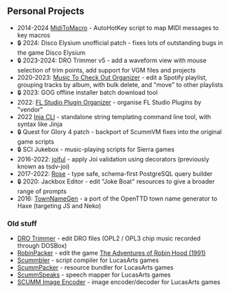 ## Personal Projects

- 2014-2024 [MidiToMacro](https://github.com/laurence-myers/midi-to-macro) - AutoHotKey script to map MIDI messages to key macros
- 🔒 2024: Disco Elysium unofficial patch - fixes lots of outstanding bugs in the game Disco Elysium
- 🔒 2023-2024: DRO Trimmer v5 - add a waveform view with mouse selection of trim points, add support for VGM files and projects
- 2020-2023: [Music To Check Out Organizer](https://laurence-myers.gitlab.io/music-tco/) - edit a Spotify playlist, grouping tracks by album, with bulk delete, and "move" to other playlists
- 🔒 2023: GOG offline installer batch download tool
- 2022: [FL Studio Plugin Organizer](https://github.com/laurence-myers/flspo) - organise FL Studio Plugins by "vendor"
- 2022 [Inja CLI](https://github.com/laurence-myers/inja-cli) - standalone string templating command line tool, with syntax like Jinja
- 🔒 Quest for Glory 4 patch - backport of ScummVM fixes into the original game scripts
- 🔒 SCI Jukebox - music-playing scripts for Sierra games
- 2016-2022: [joiful](https://github.com/joiful-ts/joiful) - apply Joi validation using decorators (previously known as tsdv-joi)
- 2017-2022: [Rose](https://github.com/laurence-myers/rose) - type safe, schema-first PostgreSQL query builder
- 🔒 2020: Jackbox Editor - edit "Joke Boat" resources to give a broader range of prompts
- 2016: [TownNameGen](https://github.com/laurence-myers/townnamegen) - a port of the OpenTTD town name generator to Haxe (targeting JS and Neko)

### Old stuff

- [DRO Trimmer](https://www.laurencedougalmyers.net/apps/drotrimmer/) - edit DRO files (OPL2 / OPL3 chip music recorded through DOSBox)
- [RobinPacker](https://www.laurencedougalmyers.net/apps/robinpacker/) - edit the game [The Adventures of Robin Hood (1991)](https://www.mobygames.com/game/2918/the-adventures-of-robin-hood/)
- [Scummbler](https://www.laurencedougalmyers.net/apps/scummbler/) - script compiler for LucasArts games
- [ScummPacker](https://www.laurencedougalmyers.net/apps/scummpacker/) - resource bundler for LucasArts games
- [ScummSpeaks](https://www.laurencedougalmyers.net/apps/scummspeaks/) - speech mapper for LucasArts games
- [SCUMM Image Encoder](https://www.laurencedougalmyers.net/apps/scummimg/) - image encoder/decoder for LucasArts games
